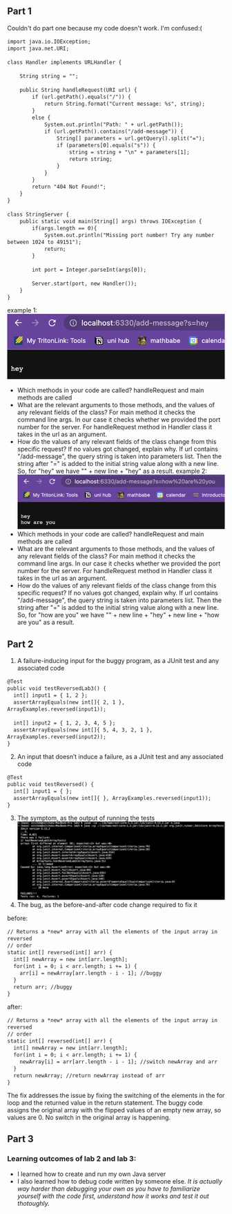 ## Part 1
Couldn't do part one because my code doesn't work. I'm confused:(
```
import java.io.IOException;
import java.net.URI;

class Handler implements URLHandler {

    String string = "";

    public String handleRequest(URI url) {
        if (url.getPath().equals("/")) {
            return String.format("Current message: %s", string);
        }
        else {
            System.out.println("Path: " + url.getPath());
            if (url.getPath().contains("/add-message")) {
                String[] parameters = url.getQuery().split("=");
                if (parameters[0].equals("s")) {
                    string = string + "\n" + parameters[1];
                    return string;
                }
            }
        }
        return "404 Not Found!";
    }
}

class StringServer {
    public static void main(String[] args) throws IOException {
        if(args.length == 0){
            System.out.println("Missing port number! Try any number between 1024 to 49151");
            return;
        }

        int port = Integer.parseInt(args[0]);

        Server.start(port, new Handler());
    }
}

```
example 1:
![screenshot](hey.png)
- Which methods in your code are called?
handleRequest and main methods are called
- What are the relevant arguments to those methods, and the values of any relevant fields of the class?
For main method it checks the command line args. In our case it checks whether we provided the port number for the server.
For handleRequest method in Handler class it takes in the url as an argument. 
- How do the values of any relevant fields of the class change from this specific request?
If no values got changed, explain why.
If url contains "/add-message", the query string is taken into parameters list. Then the string after "=" is added to the initial string value
along with a new line. So, for "hey" we have "" + new line + "hey" as a result.
example 2:
![screenshot](how.png)
- Which methods in your code are called?
handleRequest and main methods are called
- What are the relevant arguments to those methods, and the values of any relevant fields of the class?
For main method it checks the command line args. In our case it checks whether we provided the port number for the server.
For handleRequest method in Handler class it takes in the url as an argument. 
- How do the values of any relevant fields of the class change from this specific request?
If no values got changed, explain why.
If url contains "/add-message", the query string is taken into parameters list. Then the string after "=" is added to the initial string value
along with a new line. So, for "how are you" we have "" + new line + "hey" + new line + "how are you" as a result.
## Part 2
1) A failure-inducing input for the buggy program, as a JUnit test and any associated code
``` 
@Test
public void testReversedLab3() {
  int[] input1 = { 1, 2 };
  assertArrayEquals(new int[]{ 2, 1 }, ArrayExamples.reversed(input1));
    
  int[] input2 = { 1, 2, 3, 4, 5 };
  assertArrayEquals(new int[]{ 5, 4, 3, 2, 1 }, ArrayExamples.reversed(input2));
}
```
2) An input that doesn’t induce a failure, as a JUnit test and any associated code
```
@Test
public void testReversed() {
  int[] input1 = { };
  assertArrayEquals(new int[]{ }, ArrayExamples.reversed(input1));
}
```
3) The symptom, as the output of running the tests
![symptom](symptom.png)
4) The bug, as the before-and-after code change required to fix it

before:
```
// Returns a *new* array with all the elements of the input array in reversed
// order
static int[] reversed(int[] arr) {
  int[] newArray = new int[arr.length];
  for(int i = 0; i < arr.length; i += 1) {
    arr[i] = newArray[arr.length - i - 1]; //buggy
  }
  return arr; //buggy
}
```
after:
```
// Returns a *new* array with all the elements of the input array in reversed
// order
static int[] reversed(int[] arr) {
  int[] newArray = new int[arr.length];
  for(int i = 0; i < arr.length; i += 1) {
    newArray[i] = arr[arr.length - i - 1]; //switch newArray and arr
  }
  return newArray; //return newArray instead of arr
}
```
The fix addresses the issue by fixing the switching of the elements in the for loop 
and the returned value in the return statement. The buggy code assigns the original array
with the flipped values of an empty new array, so values are 0. No switch in the original array is happening.
## Part 3
### Learning outcomes of lab 2 and lab 3:
- I learned how to create and run my own Java server
- I also learned how to debug code written by someone else. *It is actually way harder than debugging your own
as you have to familiarize yourself with the code first, understand how it works and test it out thotoughly.*
